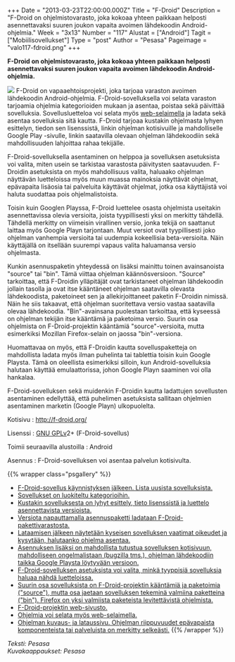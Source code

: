 +++
Date = "2013-03-23T22:00:00.000Z"
Title = "F-Droid"
Description = "F-Droid on ohjelmistovarasto, joka kokoaa yhteen paikkaan helposti asennettavaksi suuren joukon vapaita avoimen lähdekoodin Android-ohjelmia."
Week = "3x13"
Number = "117"
Alustat = ["Android"]
Tagit = ["Mobiilisovellukset"]
Type = "post"
Author = "Pesasa"
Pageimage = "valo117-fdroid.png"
+++


**F-Droid on ohjelmistovarasto, joka kokoaa yhteen paikkaan helposti
asennettavaksi suuren joukon vapaita avoimen lähdekoodin
Android-ohjelmia.**

![ ](/images/valo117-fdroid.png "fig:valo117-fdroid.png") F-Droid on
vapaaehtoisprojekti, joka tarjoaa varaston avoimen lähdekoodin
Android-ohjelmia. F-Droid-sovelluksella voi selata varaston tarjoamia
ohjelmia kategorioiden mukaan ja asentaa, poistaa sekä päivittää
sovelluksia. Sovellusluetteloa voi selata myös
[web-selaimella](http://f-droid.org/repository/browse/) ja ladata sekä
asentaa sovelluksia sitä kautta. F-Droid tarjoaa kustakin ohjelmasta
lyhyen esittelyn, tiedon sen lisenssistä, linkin ohjelman kotisivuille
ja mahdolliselle Google Play -sivulle, linkin saatavilla olevaan
ohjelman lähdekoodiin sekä mahdollisuuden lahjoittaa rahaa tekijälle.

F-Droid-sovelluksella asentaminen on helppoa ja sovelluksen asetuksista
voi valita, miten usein se tarkistaa varastosta päivitysten saatavuuden.
F-Droidin asetuksista on myös mahdollisuus valita, haluaako ohjelman
näyttävän luetteloissa myös muun muassa mainoksia näyttävät ohjelmat,
epävapaita lisäosia tai palveluita käyttävät ohjelmat, jotka osa
käyttäjistä voi haluta suodattaa pois ohjelmalistoista.

Toisin kuin Googlen Playssa, F-Droid luettelee osasta ohjelmista
useitakin asennettavissa olevia versioita, joista tyypillisesti yksi on
merkitty tähdellä. Tähdellä merkitty on viimeisin virallinen versio,
jonka tekijä on saattanut laittaa myös Google Playn tarjontaan. Muut
versiot ovat tyypillisesti joko ohjelman vanhempia versioita tai
uudempia kokeellisia beta-versioita. Näin käyttäjällä on itsellään
suurempi vapaus valita haluamansa versio ohjelmasta.

Kunkin asennuspaketin yhteydessä on lisäksi mainittu toinen
avainsanoista "source" tai "bin". Tämä viittaa ohjelman käännösversioon.
"Source" tarkoittaa, että F-Droidin ylläpitäjät ovat tarkistaneet
ohjelman lähdekoodin jollain tasolla ja ovat itse kääntäneet ohjelman
saatavilla olevasta lähdekoodista, paketoineet sen ja allekirjoittaneet
paketin F-Droidin nimissä. Näin he siis takaavat, että ohjelman
suoritettava versio vastaa saatavilla olevaa lähdekoodia.
"Bin"-avainsana puolestaan tarkoittaa, että kyseessä on ohjelman tekijän
itse kääntämä ja paketoima versio. Suurin osa ohjelmista on
F-Droid-projektin kääntämiä "source"-versioita, mutta esimerkiksi
Mozillan Firefox-selain on jaossa "bin"-versiona.

Huomattavaa on myös, että F-Droidin kautta sovelluspaketteja on
mahdollista ladata myös ilman puhelinta tai tablettia toisin kuin Google
Playsta. Tämä on oleellista esimerkiksi silloin, kun Android-sovelluksia
halutaan käyttää emulaattorissa, johon Google Playn saaminen voi olla
hankalaa.

F-Droid-sovelluksen sekä muidenkin F-Droidin kautta ladattujen
sovellusten asentaminen edellyttää, että puhelimen asetuksista sallitaan
ohjelmien asentaminen marketin (Google Playn) ulkopuolelta.

Kotisivu
:   <http://f-droid.org/>

Lisenssi
:   [GNU GPLv](GNU_GPL)2+ (F-Droid-sovellus)

Toimii seuraavilla alustoilla
:   Android

Asennus
:   F-Droid-sovelluksen voi asentaa palvelun kotisivulta.

{{% wrapper class="psgallery" %}}
-   [F-Droid-sovellus käynnistyksen jälkeen. Lista uusista
    sovelluksista.](/images/f-droid-1.png)
-   [Sovellukset on luokiteltu kategorioihin.](/images/f-droid-2.png)
-   [Kustakin sovelluksesta on lyhyt esittely, tieto lisenssistä ja
    luettelo asennettavista versioista.](/images/f-droid-3.png)
-   [Versiota napauttamalla asennuspaketti ladataan
    F-Droid-pakettivarastosta.](/images/f-droid-4.png)
-   [Lataamisen jälkeen näytetään kyseisen sovelluksen vaatimat oikeudet
    ja kysytään, halutaanko ohjelma asentaa.](/images/f-droid-5.png)
-   [Asennuksen lisäksi on mahdollista tutustua sovelluksen kotisivuun,
    mahdolliseen ongelmalistaan (bugzilla tms.), ohjelman lähdekoodiin
    taikka Google Playsta löytyvään versioon.](/images/f-droid-6.png)
-   [F-Droid-sovelluksen asetuksista voi valita, minkä tyyppisiä
    sovelluksia haluaa nähdä luetteloissa.](/images/f-droid-7.png)
-   [Suurin osa sovelluksista on F-Droid-projektin kääntämiä ja
    paketoimia ("source"), mutta osa jaetaan sovelluksen tekeminä
    valmiina paketteina ("bin"). Firefox on yksi valmiista paketeista
    levitettävistä ohjelmista.](/images/f-droid-8.png)
-   [F-Droid-projektin web-sivusto.](/images/f-droid-9.png)
-   [Ohjelmia voi selata myös web-selaimella.](/images/f-droid-10.png)
-   [Ohjelman kuvaus- ja lataussivu. Ohjelman riippuvuudet epävapaista
    komponenteista tai palveluista on merkitty
    selkeästi.](/images/f-droid-11.png)
{{% /wrapper %}}

*Teksti: Pesasa* <br />
*Kuvakaappaukset: Pesasa*


